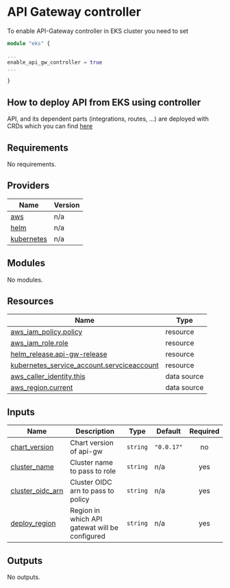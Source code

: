 # API Gateway controller

To enable API-Gateway controller in EKS cluster you need to set
```terraform
module "eks" {

...
enable_api_gw_controller = true
...

}
```

## How to deploy API from EKS using controller
API, and its dependent parts (integrations, routes, ...) are deployed with CRDs
which you can find [here](https://aws-controllers-k8s.github.io/community/docs/tutorials/apigatewayv2-reference-example/)


<!-- BEGINNING OF PRE-COMMIT-TERRAFORM DOCS HOOK -->
## Requirements

No requirements.

## Providers

| Name | Version |
|------|---------|
| <a name="provider_aws"></a> [aws](#provider\_aws) | n/a |
| <a name="provider_helm"></a> [helm](#provider\_helm) | n/a |
| <a name="provider_kubernetes"></a> [kubernetes](#provider\_kubernetes) | n/a |

## Modules

No modules.

## Resources

| Name | Type |
|------|------|
| [aws_iam_policy.policy](https://registry.terraform.io/providers/hashicorp/aws/latest/docs/resources/iam_policy) | resource |
| [aws_iam_role.role](https://registry.terraform.io/providers/hashicorp/aws/latest/docs/resources/iam_role) | resource |
| [helm_release.api-gw-release](https://registry.terraform.io/providers/hashicorp/helm/latest/docs/resources/release) | resource |
| [kubernetes_service_account.servciceaccount](https://registry.terraform.io/providers/hashicorp/kubernetes/latest/docs/resources/service_account) | resource |
| [aws_caller_identity.this](https://registry.terraform.io/providers/hashicorp/aws/latest/docs/data-sources/caller_identity) | data source |
| [aws_region.current](https://registry.terraform.io/providers/hashicorp/aws/latest/docs/data-sources/region) | data source |

## Inputs

| Name | Description | Type | Default | Required |
|------|-------------|------|---------|:--------:|
| <a name="input_chart_version"></a> [chart\_version](#input\_chart\_version) | Chart version of api-gw | `string` | `"0.0.17"` | no |
| <a name="input_cluster_name"></a> [cluster\_name](#input\_cluster\_name) | Cluster name to pass to role | `string` | n/a | yes |
| <a name="input_cluster_oidc_arn"></a> [cluster\_oidc\_arn](#input\_cluster\_oidc\_arn) | Cluster OIDC arn to pass to policy | `string` | n/a | yes |
| <a name="input_deploy_region"></a> [deploy\_region](#input\_deploy\_region) | Region in which API gatewat will be configured | `string` | n/a | yes |

## Outputs

No outputs.
<!-- END OF PRE-COMMIT-TERRAFORM DOCS HOOK -->
